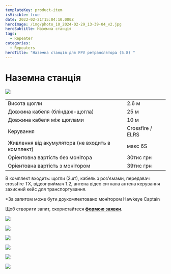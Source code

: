 ```yaml
---
templateKey: product-item
isVisible: true
date: 2022-02-21T15:04:10.000Z
heroImage: /img/photo_10_2024-02-29_13-39-04_v2.jpg
heroSubtitle: Наземна станція
tags:
  - Repeater
categories:
  - Repeaters
heroTitle: "Наземна станція для FPV ретранслятора (5.8) "
---
```

# Наземна станція

![](/img/img_3338.jpg)

|                                                   |                  |
| ------------------------------------------------- | ---------------- |
| Висота щогли                                      | 2.6 м            |
| Довжина кабеля (бліндаж-щогла)                    | 25 м             |
| Довжина кабеля між щоглами                        | 10 м             |
| Керування                                         | Crossfire / ELRS |
| Живлення від акумулятора (﻿не входить в комплект) | макс 6S          |
|Оріентовна вартість без монітора|30тис грн|
|Оріентовна вартість з монітором|39тис грн| 

В комплект входить:
щогли (2шт), кабель  з роз'ємами,
передавач crossfire TX,
відеоприймач 1.2,
антена відео сигнала
антена керування
захисний кейс для транспортування. 

\*За запитом може бути доукомлектовано монітором Hawkeye Captain

Щоб створити запит, скористайтеся <a href="https://docs.google.com/forms/d/1TCApMWtctqZN7LEEKFTjVBQc5R3FQGf2tWWAGfGwWSU" target="_blank" rel="noopener noreferrer">**формою заявки**</a>.


![](/img/зовнішня-антена.png)

![](/img/img_3334.jpg)

![](/img/img_3336.jpg)

![](/img/photo_6_2024-02-29_13-39-04.jpg)

![](/img/2024-05-27-22.18.14.jpg)

![](/img/2024-05-27-22.18.04.jpg)